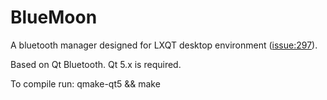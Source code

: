 # BlueMoon

A bluetooth manager designed for LXQT desktop environment ([issue:297](https://github.com/lxde/lxqt/issues/297)).

Based on Qt Bluetooth. Qt 5.x is required.

To compile run: qmake-qt5 && make
